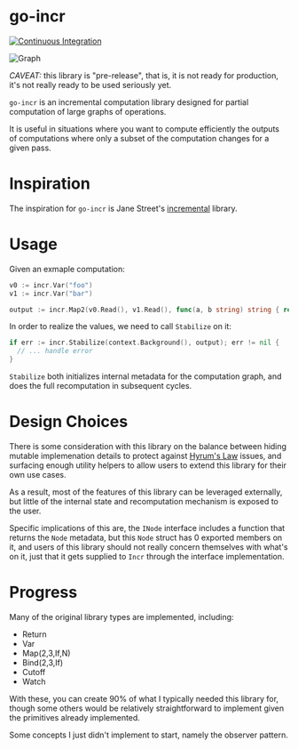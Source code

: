 go-incr
==============

[![Continuous Integration](https://github.com/wcharczuk/go-incr/actions/workflows/ci.yml/badge.svg)](https://github.com/wcharczuk/go-incr/actions/workflows/ci.yml)


![Graph](https://github.com/wcharczuk/go-incr/blob/main/_assets/small_graph.png)

_CAVEAT:_ this library is "pre-release", that is, it is not ready for production, it's not really ready to be used seriously yet.

`go-incr` is an incremental computation library designed for partial computation of large graphs of operations.

It is useful in situations where you want to compute efficiently the outputs of computations where only a subset of the computation changes for a given pass.

# Inspiration

The inspiration for `go-incr` is Jane Street's [incremental](https://github.com/janestreet/incremental) library.

# Usage

Given an exmaple computation:

```go
v0 := incr.Var("foo")
v1 := incr.Var("bar")

output := incr.Map2(v0.Read(), v1.Read(), func(a, b string) string { return a + " and " + b, nil })
```

In order to realize the values, we need to call `Stabilize` on it:

```go
if err := incr.Stabilize(context.Background(), output); err != nil {
  // ... handle error
}
```

`Stabilize` both initializes internal metadata for the computation graph, and does the full recomputation in subsequent cycles. 

# Design Choices

There is some consideration with this library on the balance between hiding mutable implemenation details to protect against [Hyrum's Law](https://www.hyrumslaw.com/) issues, and surfacing enough utility helpers to allow users to extend this library for their own use cases.

As a result, most of the features of this library can be leveraged externally, but little of the internal state and recomputation mechanism is exposed to the user. 

Specific implications of this are, the `INode` interface includes a function that returns the `Node` metadata, but this `Node` struct has 0 exported members on it, and users of this library should not really concern themselves with what's on it, just that it gets supplied to `Incr` through the interface implementation.

# Progress

Many of the original library types are implemented, including:
- Return
- Var
- Map(2,3,If,N)
- Bind(2,3,If)
- Cutoff
- Watch

With these, you can create 90% of what I typically needed this library for, though some others would be relatively straightforward to implement given the primitives already implemented.

Some concepts I just didn't implement to start, namely the observer pattern.
